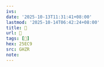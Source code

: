 ```yaml
---
ivs:
date: '2025-10-13T11:31:41+08:00'
lastmod: '2025-10-14T06:42:24+08:00'
title: 󰪕
url: 󰪕
tags: [𥻉]
hex: 25EC9
src: GHZR
note:
---
```


